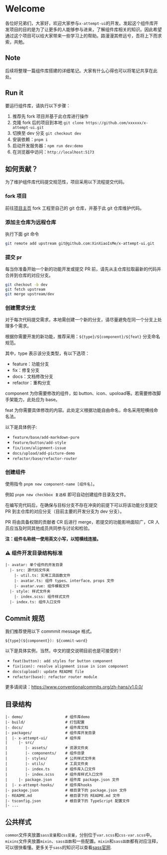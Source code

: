 # Welcome

各位好兄弟们，大家好，欢迎大家参与`x-attempt-ui`的开发。发起这个组件库开发项目的目的是为了让更多的人能够参与进来，了解组件库相关的知识。因此希望通过这个项目可以给大家带来一些学习上的帮助。路漫漫其修远兮，吾将上下而求索，共勉。

## Note
后续将整理一篇组件库搭建的详细笔记。大家有什么心得也可以将笔记共享在此处。

## Run it

要运行组件库，请执行以下步骤：

1. 推荐先 fork 项目并基于此仓库进行操作
2. 克隆 fork 后的项目到本地 `git clone https://github.com/xxxxxx/x-attempt-ui.git`
3. 切换至 dev 分支 `git checkout dev`
4. 安装依赖：`pnpm i`
5. 启动开发服务器：`npm run dev:demo`
6. 在浏览器中访问：`http://localhost:5173`

## 如何贡献？

为了维护组件库代码提交规范性，项目采用以下流程提交代码。

### fork 项目

前往[项目主页](https://github.com/XinXiaoIsMe/x-attempt-ui,"github主页") fork 工程至自己的 git 仓库，并基于此 git 仓库维护代码。

### 添加主仓库为远程仓库

执行下面 git 命令

```sh
git remote add upstream git@github.com:XinXiaoIsMe/x-attempt-ui.git
```

### 提交 pr

每当你准备开始一个新的功能开发或提交 PR 前，请先从主仓库拉取最新的代码并合并到仓库的对应分支。

```sh
git checkout -b dev
git fetch upstream
git merge upstream/dev
```

### 创建需求分支

对于每次代码提交需求，本地需创建一个新的分支，请尽量避免在同一个分支上处理多个需求。

根据你需要开发的新功能，推荐采用：`${type}/${component}/${feat}` 分支命名规范。

其中，type 表示该分支类型，有以下选项：

- feature：功能分支
- fix：修复分支
- docs：文档修改分支
- refactor：重构分支

component 为你需要修改的组件，如 button、icon、upoload等。若需要修改脚手架能力，此处应为 base。

feat 为你需要具体修改的内容。此处定义根据功能自由命名，命名采用短横线命名法。

以下是具体例子:

- `feature/base/add-markdown-pure`
- `feature/button/add-style`
- `fix/icon/alignment-issue`
- `docs/upload/add-picture-demo`
- `refactor/base/refactor-router`

### 创建组件

使用指令 `pnpm new component-name [组件名]`。

例如 `pnpm new checkbox 复选框` 即可自动创建组件目录及文件。

在编写完代码后，在确保与目标分支不存在冲突的前提下可以将该功能分支提交 PR 到主仓库的对应分支（目前主要的开发分支为 dev 分支）。

PR 将由具备权限的贡献者 CR 后进行 merge，若提交的功能影响面较广，CR 人员应当及时同其他成员共同参与讨论和检验。

**注：组件名称统一使用英文小写，以短横线连接。**

### ⚠️ 组件开发目录结构标准

```plaintext
|- avatar: 单个组件的开发目录
  |- src: 源代码文件夹
    |- util.ts: 实用工具函数文件
    |- avatar.ts: 组件 types、interface、props 文件
    |- avatar.vue: 组件模板文件
  |- style: 样式文件夹
    |- index.scss: 组件样式文件
  |- index.ts: 组件入口文件
```

## Commit 规范

我们推荐使用以下 commmit message 格式。

`${type}(${component}): ${commit-word}`

以下是具体实例，当然，中文的提交说明目前也是可接受的 !

- `feat(button): add styles for button component`
- `fix(icon): resolve alignment issue in icon component`
- `docs(upload): update README file`
- `refactor(base): refactor router module`

更多请阅读：<https://www.conventionalcommits.org/zh-hans/v1.0.0/>

## 目录结构

```plaintext
|- demo/                   # 组件库demo
|- build/                  # 打包配置
|- docs/                   # 组件库文档
|- packages/               # 组件库开发目录
|  |- x-attempt-ui/        # 组件库
|     |- src/
|        |- assets/        # 资源文件夹
|        |- components/    # 组件目录
|        |- styles/        # 公共样式文件夹
|        |- utils/         # 工具文件夹
|        |- index.ts       # 组件库入口文件
|        |- index.scss     # 组件库样式入口文件
|     |- package.json      # 组件库 package.json 文件
|  |- x-attempt-hooks/     # 组件库hooks
|- package.json            # 根目录下的 package.json 文件
|- README.md               # 根目录下的 README.md 文件
|- tsconfig.json           # 根目录下的 TypeScript 配置文件
|- ...
```

## 公共样式
`common`文件夹放置`sass变量`和`css变量`，分别位于`var.scss`和`css-var.scss`中。`mixins`文件夹放置`mixin`、`sass函数`和一些配置。`mixin`和`sass函数`都有对应注释，可以很快看懂。更多关于`sass`的知识可以查看[sass官网](https://sass-lang.com/documentation/modules/math/).
